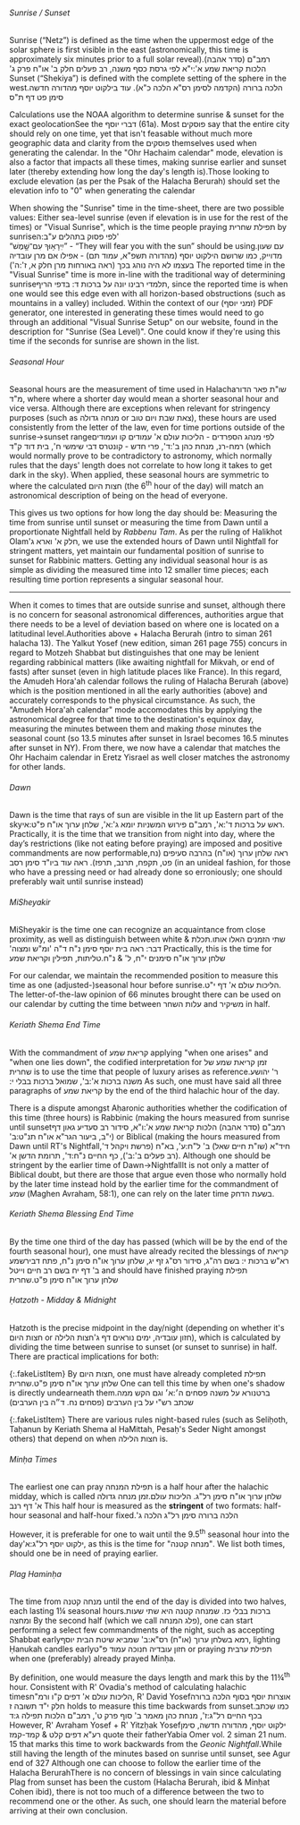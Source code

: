 ###### Sunrise / Sunset

Sunrise (“Netz”) is defined as the time when the uppermost edge of the solar sphere is first visible in the east (astronomically, this time is approximately six minutes prior to a full solar reveal).<span class="footnote"><span style="unicode-bidi: plaintext;">רמב"ם (סדר אהבה) הלכות קריאת שמע א':י"א לפי גרסת כסף משנה, רב פעלים חלק ב' או"ח פרק ג'</span></span> Sunset (“Shekiya”) is defined with the complete setting of the sphere in the west.<span class="footnote">הלכה ברורה (הקדמה לסימן רס"א הלכה כ"א). עוד בילקוט יוסף מהדורה חדשה סימן פט דף ת"ס</span>

Calculations use the NOAA algorithm to determine sunrise & sunset for the exact geolocation<span class="footnote">See the דברי יוסף (61a). Most פוסקים say that the entire city should rely on one time, yet that isn't feasable without much more geographic data and clarity from the פוסקים themselves</span> used when generating the calendar. In the "Ohr Hachaim calendar" mode, elevation is also a factor that impacts all these times, making sunrise earlier and sunset later (thereby extending how long the day's length is).<span class="footnote">Those looking to exclude elevation (as per the Psak of the Halacha Berurah) should set the elevation info to "0" when generating the calendar</span>

When showing the "Sunrise" time in the time-sheet, there are two possible values: Either sea-level sunrise (even if elevation is in use for the rest of the times) or "Visual Sunrise", which is the time people praying תפילת שחרית by sunrise<span class="footnote">לפי פסוק בתהלים ע"ב:ה'<br>“יִֽירָא֥וּךָ עִם־שָׁ֣מֶשׁ” - “They will fear you with the sun”</span> should be using.<span class="footnote"><span style="unicode-bidi: plaintext;">עם שעון מדוייק, כמו שרושם הילקוט יוסף (מהדורה תשפ"א, עמוד תם) - אפילו אם מרן עובדיה בעצמו לא היה נוהג בכך (ראה באורחות מרן חלק א, ז':ה')</span></span> The reported time in the "Visual Sunrise" time is more in-line with the traditional way of determining sunrise<span class="footnote">תלמדי רבינו יונה על ברכות ד: בדפי הריף</span>, since the reported time is when one would see this edge even with all horizon-based obstructions (such as mountains in a valley) included. Within the context of our (זמני יוסף) PDF generator, one interested in generating these times would need to go through an additional "Visual Sunrise Setup" on our website, found in the description for "Sunrise (Sea Level)". One could know if they're using this time if the seconds for sunrise are shown in the list.

###### Seasonal Hour

Seasonal hours are the measurement of time used in Halacha<span class="footnote">שו"ת פאר הדור מ"ד</span>, where where a shorter day would mean a shorter seasonal hour and vice versa. Although there are exceptions when relevant for stringency purposes (such as מנחה גדולה or צאת שבת ויום טוב), these hours are used consistently from the letter of the law, even for time portions outside of the sunrise->sunset range<span class="footnote">לפי מנהג הספרדים - הליכות עולם א' עמודים קו ועמודים רמח-רנ, מנחת כהן ב':ד', פרי חדש - קונטרס דבי שימשי ח', בית דוד ק"ד</span> (which would normally prove to be contradictory to astronomy, which normally rules that the days' length does not correlate to how long it takes to get dark in the sky). When applied, these seasonal hours are symmetric to where the calculated חצות היום (the 6<sup>th</sup> hour of the day) will match an astronomical description of being on the head of everyone.

This gives us two options for how long the day should be: Measuring the time from sunrise until sunset or measuring the time from Dawn until a proportionate Nightfall held by _Rabbenu Tam_. As per the ruling of Halikhot Olam<span class="footnote"><span style="unicode-bidi: plaintext;">חלק א' וארא ג'</span></span>, we use the extended hours of Dawn until Nightfall for stringent matters, yet maintain our fundamental position of sunrise to sunset for Rabbinic matters. Getting any individual seasonal hour is as simple as dividing the measured time into 12 smaller time pieces; each resulting time portion represents a singular seasonal hour.

---

When it comes to times that are outside sunrise and sunset, although there is no concern for seasonal astronomical differences, authorities argue that there needs to be a level of deviation based on where one is located on a latitudinal level.<span class="footnote">Authorities above + Halacha Berurah (intro to siman 261 halacha 13). The Yalkut Yosef (new edition, siman 261 page 755) concurs in regard to Motzeh Shabbat but distinguishes that one may be lenient regarding rabbinical matters (like awaiting nightfall for Mikvah, or end of fasts) after sunset (even in high latitude places like France). In this regard, the Amudeh Hora'ah calendar follows the ruling of Halacha Berurah (above) which is the position mentioned in all the early authorities (above) and accurately corresponds to the physical circumstance.</span> As such, the "Amudeh Hora'ah calendar" mode accomodates this by applying the astronomical degree for that time to the destination's equinox day, measuring the minutes between them and making _those_ minutes the seasonal count (so 13.5 minutes after sunset in Israel becomes 16.5 minutes after sunset in NY). From there, we now have a calendar that matches the Ohr Hachaim calendar in Eretz Yisrael as well closer matches the astronomy for other lands.

###### Dawn

Dawn is the time that rays of sun are visible in the lit up Eastern part of the sky<span class="footnote">ראש על ברכות ד':א', רמב"ם פירוש המשניות יומא ג':א', שלחן ערוך או"ח פ"ט:אי</span>. Practically, it is the time that we transition from night into day, where the day’s restrictions (like not eating before praying) are imposed and positive commandments are now performable<span class="footnote">ראה שלחן ערוך (או"ח) בהרבה סעיפים (נח, פט, תקפח, תרנב, תרפז). ראה עוד ביו"ד סימן רסב</span> (in an unideal fashion, for those who have a pressing need or had already done so erroniously; one should preferably wait until sunrise instead)

###### MiSheyakir

MiSheyakir is the time one can recognize an acquaintance from close proximity, as well as distinguish between white & <span style="unicode-bidi: isolate;">תכלת</span>.<span class="footnote"><span style="unicode-bidi: plaintext;">שתי הזמנים האלו אותו דבר: ראה בית יוסף סימן נ"ח ד"ה 'ומ"ש ומצוה'</span></span> Practically, this is the time for <span style="unicode-bidi: isolate;">טליתות, תפילין וקריאת שמע</span>.<span class="footnote">שלחן ערוך או"ח סימנים י"ח, ל' & נ"ח</span>

For our calendar, we maintain the recommended position to measure this time as one (adjusted-)seasonal hour before sunrise.<span class="footnote">הליכות עולם א' דף י"ט. The letter-of-the-law opinion of 66 minutes brought there can be used on our calendar by cutting the time between עלות השחר and משיקיר in half.</span>

###### Keriath Shema End Time

With the commandment of קריאת שמע applying "when one arises" and "when one lies down", the codified interpretation for זמן קריאת שמע של שחרית is to use the time that people of luxury arises as reference.<span class="footnote"><span style="unicode-bidi: plaintext;">ר' יהושע משנה ברכות א':ב', שמואל ברכות בבלי י:</span></span> As such, one must have said all three paragraphs of קריאת שמע by the end of the third halachic hour of the day.

There is a dispute amongst Aḥaronic authorities whether the codification of this time (three hours) is Rabbinic (making the hours measured from sunrise until sunset<span class="footnote"><span style="unicode-bidi: plaintext;">רמב"ם (סדר אהבה) הלכות קריאת שמע א':ו"א, סידור רב סעדיע גאון דף י"ב, ביעור הגר"א או"ח תנ"ט:ב'</span></span>) or Biblical (making the hours measured from Dawn until RT's Nightfall<span class="footnote"><span style="unicode-bidi: plaintext;">חיד"א (שו"ת חיים שאל) ב' ל"ח:ע', בא"ח (פרשת ויקהל ד', רב פעלים ב':ב'), כף החיים נ"ח:ד', תרומת הדשן א'</span></span>). Although one should be stringent by the earlier time of Dawn->Nightfall<span class="footnote">It is not only a matter of Biblical doubt, but there are those that argue even those who normally hold by the later time instead hold by the earlier time for the commandment of שמע (Maghen Avraham, 58:1)</span>, one can rely on the later time בשעת הדחק.

###### Keriath Shema Blessing End Time

By the time one third of the day has passed (which will be by the end of the fourth seasonal hour), one must have already recited the blessings of <span style="unicode-bidi: isolate;">קריאת שמע</span><span class="footnote">רא"ש ברכות י: בשם רה"ג, סידור רס"ג זף יג, שלחן ערוך או"ח סימן נ"ח, פתח דביר ב' דף יח בשם רב חיים וייטל</span> and should have finished praying <span style="unicode-bidi: isolate;">תפילת שחרית</span>.<span class="footnote">שלחן ערוך או"ח סימן פ"ט</span>

###### Ḥatzoth - Midday & Midnight

Ḥatzoth is the precise midpoint in the day/night (depending on whether it's חצות היום or <span style="unicode-bidi: isolate;">חצות הלילה</span><span class="footnote"><span style="unicode-bidi: plaintext;">חזון עובדיה, ימים נוראים דף ג'</span></span>), which is calculated by dividing the time between sunrise to sunset (or sunset to sunrise) in half. There are practical implications for both:

{:.fakeListItem}
By חצות היום, one must have already completed <span style="unicode-bidi: isolate;">תפילת שחרית</span>.<span class="footnote">שלחן ערוך או"ח סימן פ"ט</span> One can tell this time by when one's shadow is directly undearneath them.<span class="footnote">ברטנורא על משנה פסחים ה׳:א׳ וגם הקש ממה שכתב רש"י על בין הערבים (פסחים נח. ד״ה בין הערבים)</span>

{:.fakeListItem}
There are various rules night-based rules (such as Seliḥoth, Taḥanun by Keriath Shema al HaMittah, Pesaḥ's Seder Night amongst others) that depend on when חצות הלילה is.

###### Minḥa Times

The earliest one can pray תפילת המנחה is a half hour after the halachic midday, which is called <span style="unicode-bidi: isolate;">זמן מנחה גדולה</span>.<span class="footnote">שלחן ערוך או"ח סימן רל"ג. הליכות עולם א' דף רנב</span> This half hour is measured as the **stringent** of two formats: half-hour seasonal and half-hour fixed.<span class="footnote"><span style="unicode-bidi: plaintext;">הלכה ברורה סימן רל"ג הלכה ג'</span></span>

However, it is preferable for one to wait until the 9.5<sup>th</sup> seasonal hour into the day<span class="footnote"><span style="unicode-bidi: plaintext;">ילקוט יוסף רל"ג:א'</span></span>, as this is the time for "מנחה קטנה". We list both times, should one be in need of praying earlier.

###### Plag Haminḥa
The time from מנחה קטנה until the end of the day is divided into two halves, each lasting 1¼ seasonal hours.<span class="footnote">ברכות בבלי כז. שמנחה קטנה היא שתי שעות ומחצה</span> By the second half (which we call פלג המנחה), one can start performing a select few commandments of the night, such as accepting Shabbat early<span class="footnote"><span style="unicode-bidi: plaintext;">רמא בשלחן ערוך (או"ח) רס"א:ב' שמביא שיטת הבית יוסף</span></span>, lighting Ḥanukah candles early<span class="footnote">חזון עובדיה חנוכה עמוד פ"ט</span> or praying תפילת ערבית when one (preferably) already prayed Minḥa.

By definition, one would measure the days length and mark this by the 11¾<sup>th</sup> hour. Consistent with R' Ovadia's method of calculating halachic times<span class="footnote">הליכות עולם א' דפים ק"ו ורמ"ח</span>, R' David Yosef<span class="footnote">אוצרות יוסף בסוף הלכה ברורה חלק י"ד תשובה ז</span> holds to measure this time backwards from sunset.<span class="footnote">כמו שכתב בכף החיים רל"ג:ז', מנחת כהן מאמר ב' סוף פרק ט', רמב"ם הלכות תפילה ג:ד</span> However, R' Avraham Yosef + R' Yitzḥak Yosef<span class="footnote">ילקוט יוסף, מהדורה חדשה, סימן רע"א דפים קלט & קמד-קמז</span> quote their father<span class="footnote">Yabia Omer vol. 2 siman 21 num. 15</span> that marks this time to work backwards from the _Geonic Nightfall_.<span class="footnote">While still having the length of the minutes based on sunrise until sunset, see Agur end of 327</span> Although one can choose to follow the earlier time of the Halacha Berurah<span class="footnote">There is no concern of blessings in vain since calculating Plag from sunset has been the custom (Halacha Berurah, ibid & Minḥat Cohen ibid)</span>, there is not too much of a difference between the two to recommend one or the other. As such, one should learn the material before arriving at their own conclusion.
